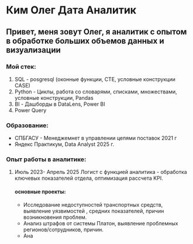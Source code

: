 # Ким Олег Дата Аналитик 

## Привет, меня зовут Олег, я аналитик с опытом в обработке больших объемов данных и визуализации 

### Мой стек:
1) SQL - posgresql (оконные функции, CTE, условные конструкции CASE)
2) Python - Циклы, работа со словарями, списками, множествами, условные конструкции, Pandas
3) BI - Дашборды в DataLens, Power BI
4) Power Query

### Образование:
* СПБГАСУ - Менеджемнет в управлении цепями поставок 2021 г
* Яндекс Практикум, Data Analyst 2025 г.

### Опыт работы в аналитике:
1) Июль 2023- Апрель 2025 Логист с функцией аналитика - обработка ключевых показателей отдела, оптимизация рассчета KPI.
   #### основные проекты:
   * Исследование недоступностей транспортных средств, выявление уязвимостей , средних показателей, причин возникновения проблем.
   * Анализ штрафов от системы Платон, выявление проблемных регионов/сотрудников, причин.
   * Ана
   
